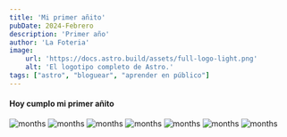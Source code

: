```yaml
---
title: 'Mi primer añito'
pubDate: 2024-Febrero
description: 'Primer año'
author: 'La Foteria'
image:
    url: 'https://docs.astro.build/assets/full-logo-light.png'
    alt: 'El logotipo completo de Astro.'
tags: ["astro", "bloguear", "aprender en público"]
---
```




#### Hoy cumplo mi primer añito

![months][path]
![months][path2]
![months][path3]
![months][path4]
![months][path5]
![months][path6]
![months][path7]

[path]: ../../../assets/first-year/01.webp
[path2]: ../../../assets/first-year/02.webp
[path3]: ../../../assets/first-year/03.webp
[path4]: ../../../assets/first-year/04.webp
[path5]: ../../../assets/first-year/05.webp
[path6]: ../../../assets/first-year/06.webp
[path7]: ../../../assets/first-year/07.webp
